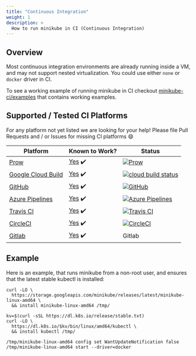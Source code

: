 ```yaml
---
title: "Continuous Integration"
weight: 1
description: >
  How to run minikube in CI (Continuous Integration)
---
```


## Overview


Most continuous integration environments are already running inside a VM, and may not support nested virtualization.
You could use either `none` or `docker` driver in CI.

To see a working example of running minikube in CI checkout [minikube-ci/examples](https://github.com/minikube-ci/examples) that contains working examples.


## Supported / Tested CI Platforms


For any platform not yet listed we are looking for your help! Please file Pull Requests and / or Issues for missing CI platforms 😄

| Platform | Known to Work? | Status |
|---|---|--|
| [Prow](https://github.com/kubernetes/test-infra/tree/master/prow) | [Yes](https://github.com/kubernetes/test-infra/tree/master/config/jobs/kubernetes/minikube) ✔️ | [![Prow](https://prow.k8s.io/badge.svg?jobs=pull-minikube-build)](https://prow.k8s.io/?job=pull-minikube-build) |
| [Google Cloud Build](https://cloud.google.com/cloud-build/) | [Yes](https://github.com/minikube-ci/examples/blob/master/gcb.md) ✔️ | [![cloud build status](https://storage.googleapis.com/minikube-ci-example/build/working.svg)](https://pantheon.corp.google.com/cloud-build/dashboard?project=k8s-minikube) |
| [GitHub](https://help.github.com/en/actions/automating-your-workflow-with-github-actions/about-continuous-integration) | [Yes](https://github.com/minikube-ci/examples/blob/master/.github/workflows/minikube.yml) ✔️ | [![GitHub](https://github.com/minikube-ci/examples/workflows/Minikube/badge.svg)](https://github.com/minikube-ci/examples/actions) |
| [Azure Pipelines](https://azure.microsoft.com/en-us/services/devops/pipelines/) | [Yes](https://github.com/minikube-ci/examples/blob/master/azure-pipelines.yml) ✔️ | [![Azure Pipelines](https://dev.azure.com/medyagh0825/minikube-ci/_apis/build/status/examples?api-version=5.1-preview.1)](https://dev.azure.com/medyagh0825/minikube-ci/_build) 
| [Travis CI](https://travis-ci.com/) | [Yes](https://github.com/minikube-ci/examples/blob/master/.travis.yml) ✔️ | [![Travis CI](https://travis-ci.com/minikube-ci/examples.svg?branch=master)](https://travis-ci.com/minikube-ci/examples/) |
| [CircleCI](https://circleci.com/) | [Yes](https://github.com/minikube-ci/examples/blob/master/.circleci) ✔️ | [![CircleCI](https://circleci.com/gh/minikube-ci/examples.svg?style=svg)](https://circleci.com/gh/minikube-ci/examples) |
| [Gitlab](https://about.gitlab.com/product/continuous-integration/) | [Yes](https://github.com/minikube-ci/examples/blob/master/.gitlab-ci.yml) ✔️ | Gitlab |




## Example

 Here is an example, that runs minikube from a non-root user, and ensures that the latest stable kubectl is installed:

```shell
curl -LO \
  https://storage.googleapis.com/minikube/releases/latest/minikube-linux-amd64 \
  && install minikube-linux-amd64 /tmp/
  
kv=$(curl -sSL https://dl.k8s.io/release/stable.txt)
curl -LO \
  https://dl.k8s.io/$kv/bin/linux/amd64/kubectl \
  && install kubectl /tmp/

/tmp/minikube-linux-amd64 config set WantUpdateNotification false
/tmp/minikube-linux-amd64 start --driver=docker
```
